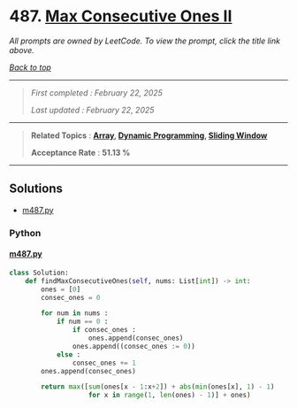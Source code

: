 # 487. [Max Consecutive Ones II](<https://leetcode.com/problems/max-consecutive-ones-ii>)

*All prompts are owned by LeetCode. To view the prompt, click the title link above.*

*[Back to top](<../README.md>)*

------

> *First completed : February 22, 2025*
>
> *Last updated : February 22, 2025*

------

> **Related Topics** : **[Array](<by_topic/Array.md>), [Dynamic Programming](<by_topic/Dynamic Programming.md>), [Sliding Window](<by_topic/Sliding Window.md>)**
>
> **Acceptance Rate** : **51.13 %**

------

## Solutions

- [m487.py](<../my-submissions/m487.py>)
### Python
#### [m487.py](<../my-submissions/m487.py>)
```Python
class Solution:
    def findMaxConsecutiveOnes(self, nums: List[int]) -> int:
        ones = [0]
        consec_ones = 0

        for num in nums :
            if num == 0 :
                if consec_ones :
                    ones.append(consec_ones)
                ones.append((consec_ones := 0))
            else :
                consec_ones += 1
        ones.append(consec_ones)

        return max([sum(ones[x - 1:x+2]) + abs(min(ones[x], 1) - 1)
                    for x in range(1, len(ones) - 1)] + ones)
```

